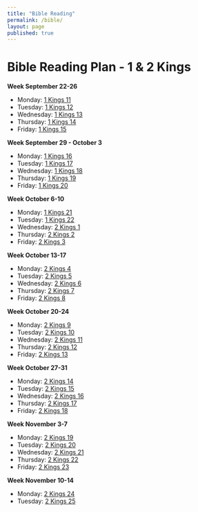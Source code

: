 ```yaml
---
title: "Bible Reading"
permalink: /bible/
layout: page
published: true
---
```


# Bible Reading Plan - 1 & 2 Kings

**Week September 22-26**
- Monday: [1 Kings 11](https://www.esv.org/1+Kings+11/)
- Tuesday: [1 Kings 12](https://www.esv.org/1+Kings+12/)
- Wednesday: [1 Kings 13](https://www.esv.org/1+Kings+13/)
- Thursday: [1 Kings 14](https://www.esv.org/1+Kings+14/)
- Friday: [1 Kings 15](https://www.esv.org/1+Kings+15/)

**Week September 29 - October 3**
- Monday: [1 Kings 16](https://www.esv.org/1+Kings+16/)
- Tuesday: [1 Kings 17](https://www.esv.org/1+Kings+17/)
- Wednesday: [1 Kings 18](https://www.esv.org/1+Kings+18/)
- Thursday: [1 Kings 19](https://www.esv.org/1+Kings+19/)
- Friday: [1 Kings 20](https://www.esv.org/1+Kings+20/)

**Week October 6-10**
- Monday: [1 Kings 21](https://www.esv.org/1+Kings+21/)
- Tuesday: [1 Kings 22](https://www.esv.org/1+Kings+22/)
- Wednesday: [2 Kings 1](https://www.esv.org/2+Kings+1/)
- Thursday: [2 Kings 2](https://www.esv.org/2+Kings+2/)
- Friday: [2 Kings 3](https://www.esv.org/2+Kings+3/)

**Week October 13-17**
- Monday: [2 Kings 4](https://www.esv.org/2+Kings+4/)
- Tuesday: [2 Kings 5](https://www.esv.org/2+Kings+5/)
- Wednesday: [2 Kings 6](https://www.esv.org/2+Kings+6/)
- Thursday: [2 Kings 7](https://www.esv.org/2+Kings+7/)
- Friday: [2 Kings 8](https://www.esv.org/2+Kings+8/)

**Week October 20-24**
- Monday: [2 Kings 9](https://www.esv.org/2+Kings+9/)
- Tuesday: [2 Kings 10](https://www.esv.org/2+Kings+10/)
- Wednesday: [2 Kings 11](https://www.esv.org/2+Kings+11/)
- Thursday: [2 Kings 12](https://www.esv.org/2+Kings+12/)
- Friday: [2 Kings 13](https://www.esv.org/2+Kings+13/)

**Week October 27-31**
- Monday: [2 Kings 14](https://www.esv.org/2+Kings+14/)
- Tuesday: [2 Kings 15](https://www.esv.org/2+Kings+15/)
- Wednesday: [2 Kings 16](https://www.esv.org/2+Kings+16/)
- Thursday: [2 Kings 17](https://www.esv.org/2+Kings+17/)
- Friday: [2 Kings 18](https://www.esv.org/2+Kings+18/)

**Week November 3-7**
- Monday: [2 Kings 19](https://www.esv.org/2+Kings+19/)
- Tuesday: [2 Kings 20](https://www.esv.org/2+Kings+20/)
- Wednesday: [2 Kings 21](https://www.esv.org/2+Kings+21/)
- Thursday: [2 Kings 22](https://www.esv.org/2+Kings+22/)
- Friday: [2 Kings 23](https://www.esv.org/2+Kings+23/)

**Week November 10-14**
- Monday: [2 Kings 24](https://www.esv.org/2+Kings+24/)
- Tuesday: [2 Kings 25](https://www.esv.org/2+Kings+25/)
